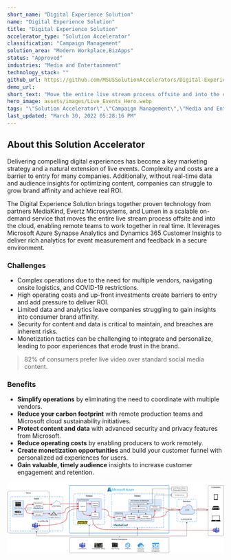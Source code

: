 ```yaml
---
short_name: "Digital Experience Solution"
name: "Digital Experience Solution"
title: "Digital Experience Solution"
accelerator_type: "Solution Accelerator"
classification: "Campaign Management"
solution_area: "Modern Workplace,BizApps"
status: "Approved"
industries: "Media and Entertainment"
technology_stack: ""
github_url: https://github.com/MSUSSolutionAccelerators/Digital-Experience-Solution
demo_url: 
short_text: "Move the entire live stream process offsite and into the cloud"
hero_image: assets/images/Live_Events_Hero.webp
tags: "\"Solution Accelerator\",\"Campaign Management\",\"Media and Entertainment\""
last_updated: "March 30, 2022 05:28:16 PM"
---
```

## About this Solution Accelerator

Delivering compelling digital experiences has become a key marketing strategy and a natural extension of live events. Complexity and costs are a barrier to entry for many companies. Additionally, without real-time data and audience insights for optimizing content, companies can struggle to grow brand affinity and achieve real ROI. ​

The Digital Experience Solution brings together proven technology from partners MediaKind, Evertz Microsystems, and Lumen in a scalable on-demand service that moves the entire live stream process offsite and into the cloud, enabling remote teams to work together in real time. It leverages Microsoft Azure Synapse Analytics and Dynamics 365 Customer Insights to deliver rich analytics for event measurement and feedback in a secure environment. ​

### Challenges

* Complex operations due to the need for multiple vendors, navigating onsite logistics, and COVID-19 restrictions.​
* High operating costs and up-front investments create barriers to entry and add pressure to deliver ROI.​
* Limited data and analytics leave companies struggling to gain insights into consumer brand affinity.​
* Security for content and data is critical to maintain, and breaches are inherent risks.​
* Monetization tactics can be challenging to integrate and personalize, leading to poor experiences that erode trust in the brand. ​

> 82% of consumers prefer live video over standard social media content.

### Benefits

* **Simplify operations** by eliminating the need to coordinate with multiple vendors.​
* **Reduce your carbon footprint** with remote production teams and Microsoft cloud sustainability initiatives.​
* **Protect content and data** with advanced security and privacy features from Microsoft.​
* **Reduce operating costs** by enabling producers to work remotely. 
* **Create monetization opportunities** and build your customer funnel with personalized ad experiences for users. 
* **Gain valuable, timely audience** insights to increase customer engagement and retention.​

![Digital Experience Solution Accelerator Architecture](../assets/images/Digital%20Experience%20Solution%20Architecture.png)

